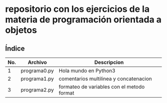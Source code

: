 # repositorio con los ejercicios de la materia de programación orientada a objetos
## Índice

|No.|Archivo|Descripcion|
|---|---|----|
|1|programa0.py|Hola mundo en Python3|
|2|programa1.py|comentarios multilinea y  concatenacion|
|3|programa2.py|formateo de variables con el metodo format|
